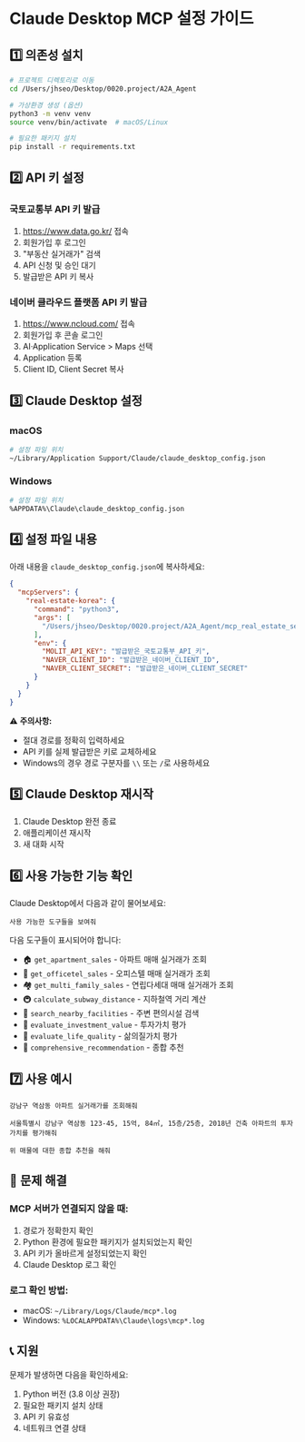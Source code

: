 # Claude Desktop MCP 설정 가이드

## 1️⃣ 의존성 설치

```bash
# 프로젝트 디렉토리로 이동
cd /Users/jhseo/Desktop/0020.project/A2A_Agent

# 가상환경 생성 (옵션)
python3 -m venv venv
source venv/bin/activate  # macOS/Linux

# 필요한 패키지 설치
pip install -r requirements.txt
```

## 2️⃣ API 키 설정

### 국토교통부 API 키 발급
1. https://www.data.go.kr/ 접속
2. 회원가입 후 로그인
3. "부동산 실거래가" 검색
4. API 신청 및 승인 대기
5. 발급받은 API 키 복사

### 네이버 클라우드 플랫폼 API 키 발급  
1. https://www.ncloud.com/ 접속
2. 회원가입 후 콘솔 로그인
3. AI·Application Service > Maps 선택
4. Application 등록
5. Client ID, Client Secret 복사

## 3️⃣ Claude Desktop 설정

### macOS
```bash
# 설정 파일 위치
~/Library/Application Support/Claude/claude_desktop_config.json
```

### Windows
```bash
# 설정 파일 위치  
%APPDATA%\Claude\claude_desktop_config.json
```

## 4️⃣ 설정 파일 내용

아래 내용을 `claude_desktop_config.json`에 복사하세요:

```json
{
  "mcpServers": {
    "real-estate-korea": {
      "command": "python3",
      "args": [
        "/Users/jhseo/Desktop/0020.project/A2A_Agent/mcp_real_estate_server.py"
      ],
      "env": {
        "MOLIT_API_KEY": "발급받은_국토교통부_API_키",
        "NAVER_CLIENT_ID": "발급받은_네이버_CLIENT_ID", 
        "NAVER_CLIENT_SECRET": "발급받은_네이버_CLIENT_SECRET"
      }
    }
  }
}
```

⚠️ **주의사항:**
- 절대 경로를 정확히 입력하세요
- API 키를 실제 발급받은 키로 교체하세요
- Windows의 경우 경로 구분자를 `\\` 또는 `/`로 사용하세요

## 5️⃣ Claude Desktop 재시작

1. Claude Desktop 완전 종료
2. 애플리케이션 재시작
3. 새 대화 시작

## 6️⃣ 사용 가능한 기능 확인

Claude Desktop에서 다음과 같이 물어보세요:

```
사용 가능한 도구들을 보여줘
```

다음 도구들이 표시되어야 합니다:
- 🏠 `get_apartment_sales` - 아파트 매매 실거래가 조회
- 🏢 `get_officetel_sales` - 오피스텔 매매 실거래가 조회  
- 🏘️ `get_multi_family_sales` - 연립다세대 매매 실거래가 조회
- 🚇 `calculate_subway_distance` - 지하철역 거리 계산
- 🏪 `search_nearby_facilities` - 주변 편의시설 검색
- 🤖 `evaluate_investment_value` - 투자가치 평가
- 💝 `evaluate_life_quality` - 삶의질가치 평가
- 🎯 `comprehensive_recommendation` - 종합 추천

## 7️⃣ 사용 예시

```
강남구 역삼동 아파트 실거래가를 조회해줘

서울특별시 강남구 역삼동 123-45, 15억, 84㎡, 15층/25층, 2018년 건축 아파트의 투자가치를 평가해줘

위 매물에 대한 종합 추천을 해줘
```

## 🔧 문제 해결

### MCP 서버가 연결되지 않을 때:
1. 경로가 정확한지 확인
2. Python 환경에 필요한 패키지가 설치되었는지 확인
3. API 키가 올바르게 설정되었는지 확인
4. Claude Desktop 로그 확인

### 로그 확인 방법:
- macOS: `~/Library/Logs/Claude/mcp*.log`
- Windows: `%LOCALAPPDATA%\Claude\logs\mcp*.log`

## 📞 지원

문제가 발생하면 다음을 확인하세요:
1. Python 버전 (3.8 이상 권장)
2. 필요한 패키지 설치 상태
3. API 키 유효성
4. 네트워크 연결 상태